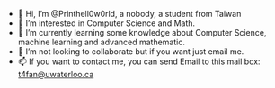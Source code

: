 - 👋 Hi, I’m @Printhell0w0rld, a nobody, a student from Taiwan
- 👀 I’m interested in Computer Science and Math.
- 🌱 I’m currently learning some knowledge about Computer Science, machine learning and advanced mathematic.
- 💞️ I’m not looking to collaborate but if you want just email me.
- 📫 If you want to contact me, you can send Email to this mail box: t4fan@uwaterloo.ca
<!---
Printhell0w0rld/Printhell0w0rld is a ✨ special ✨ repository because its `README.md` (this file) appears on your GitHub profile.
You can click the Preview link to take a look at your changes.
--->
